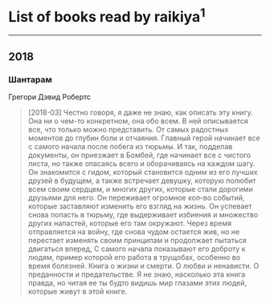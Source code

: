 # List of books read by raikiya<sup>1</sup>
---

## 2018

### Шантарам
Грегори Дэвид Робертс
> [2018-03] Честно говоря, я даже не знаю, как описать эту книгу. Она ни о чем-то конкретном, она обо всем. В ней описывается все, что только можно представить. От самых радостных моментов до глубин боли и отчаяния. Главный герой начинает все с самого начала после побега из тюрьмы. И так, подделав документы, он приезжает в Бомбей, где начинает все с чистого листа, но также опасаясь всего и оборачиваясь на каждом шагу. Он знакомится с гидом, который становится одним из его лучших друзей в будущем, а также встречает девушку, которую полюбит всем своим сердцем, и многих других, которые стали дорогими друзьями для него. Он переживает огромное кол-во событий, которые заставляют изменить его взгляд на жизнь. Он успевает снова попасть в тюрьму, где выдерживает избиения и множество других напастей, которые его там окружают. Через время отправляется на войну, где снова чудом остается жив, но не перестает изменять своим принципам и продолжает пытаться двигаться вперед, С самого начала показывают его доброту к людям, пример которой его работа в трущобах, особенно во время болезней. Книга о жизни и смерти. О любви и ненависти. О преданности и предательстве. Я не знаю, насколько эта книга правда, но читая ее ты будто видишь мир глазами этих людей, которые живут в этой книге.



